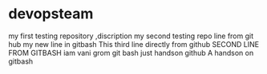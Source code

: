 # devopsteam
my first testing repository ,discription
my second testing repo line from git hub 
my new line in gitbash
This third line directly from github
SECOND LINE FROM GITBASH
iam vani grom git bash
just handson github
A handson on gitbash
